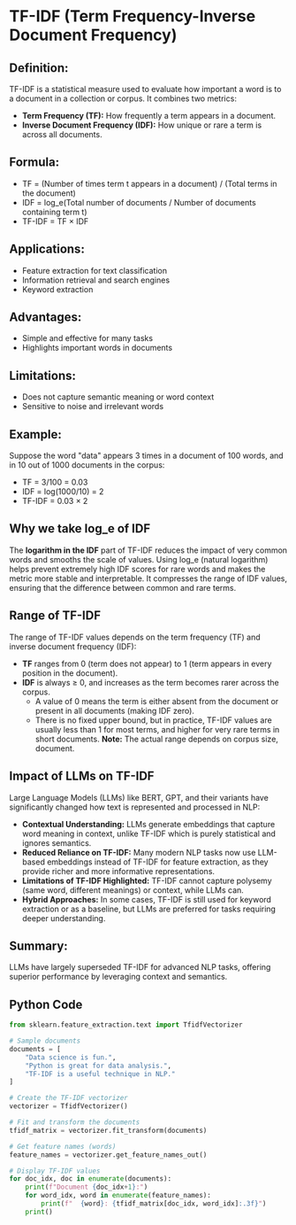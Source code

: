 # TF-IDF (Term Frequency-Inverse Document Frequency)

## **Definition:**  
TF-IDF is a statistical measure used to evaluate how important a word is to a document in a collection or corpus. It combines two metrics:
- **Term Frequency (TF):** How frequently a term appears in a document.
- **Inverse Document Frequency (IDF):** How unique or rare a term is across all documents.

## **Formula:**  
- TF = (Number of times term t appears in a document) / (Total terms in the document)
- IDF = log_e(Total number of documents / Number of documents containing term t)
- TF-IDF = TF × IDF

## **Applications:**
- Feature extraction for text classification
- Information retrieval and search engines
- Keyword extraction

## **Advantages:**
- Simple and effective for many tasks
- Highlights important words in documents

## **Limitations:**
- Does not capture semantic meaning or word context
- Sensitive to noise and irrelevant words

## **Example:**
Suppose the word "data" appears 3 times in a document of 100 words, and in 10 out of 1000 documents in the corpus:
- TF = 3/100 = 0.03
- IDF = log(1000/10) = 2
- TF-IDF = 0.03 × 2

## **Why we take log_e of IDF**
The **logarithm in the IDF** part of TF-IDF reduces the impact of very common words and smooths the scale of values. Using log_e (natural logarithm) helps prevent extremely high IDF scores for rare words and makes the metric more stable and interpretable. It compresses the range of IDF values, ensuring that the difference between common and rare terms.

## **Range of TF-IDF**
The range of TF-IDF values depends on the term frequency (TF) and inverse document frequency (IDF):
- **TF** ranges from 0 (term does not appear) to 1 (term appears in every position in the document).
- **IDF** is always ≥ 0, and increases as the term becomes rarer across the corpus.
    - A value of 0 means the term is either absent from the document or present in all documents (making IDF zero).
    - There is no fixed upper bound, but in practice, TF-IDF values are usually less than 1 for most terms, and higher for very rare terms in short documents.
**Note:** The actual range depends on corpus size, document.

## **Impact of LLMs on TF-IDF**
Large Language Models (LLMs) like BERT, GPT, and their variants have significantly changed how text is represented and processed in NLP:
- **Contextual Understanding:** LLMs generate embeddings that capture word meaning in context, unlike TF-IDF which is purely statistical and ignores semantics.
- **Reduced Reliance on TF-IDF:** Many modern NLP tasks now use LLM-based embeddings instead of TF-IDF for feature extraction, as they provide richer and more informative representations.
- **Limitations of TF-IDF Highlighted:** TF-IDF cannot capture polysemy (same word, different meanings) or context, while LLMs can.
- **Hybrid Approaches:** In some cases, TF-IDF is still used for keyword extraction or as a baseline, but LLMs are preferred for tasks requiring deeper understanding.

## **Summary:**  
LLMs have largely superseded TF-IDF for advanced NLP tasks, offering superior performance by leveraging context and semantics.

## **Python Code**
```python
from sklearn.feature_extraction.text import TfidfVectorizer

# Sample documents
documents = [
    "Data science is fun.",
    "Python is great for data analysis.",
    "TF-IDF is a useful technique in NLP."
]

# Create the TF-IDF vectorizer
vectorizer = TfidfVectorizer()

# Fit and transform the documents
tfidf_matrix = vectorizer.fit_transform(documents)

# Get feature names (words)
feature_names = vectorizer.get_feature_names_out()

# Display TF-IDF values
for doc_idx, doc in enumerate(documents):
    print(f"Document {doc_idx+1}:")
    for word_idx, word in enumerate(feature_names):
        print(f"  {word}: {tfidf_matrix[doc_idx, word_idx]:.3f}")
    print()
```